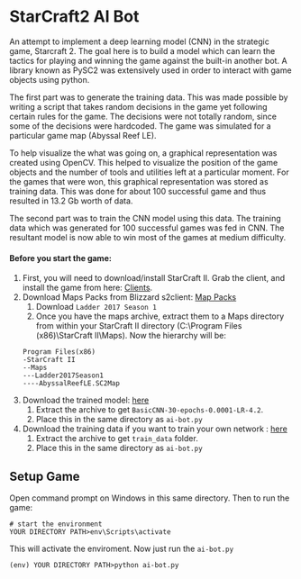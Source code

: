 # StarCraft2 AI Bot

An attempt to implement a deep learning model (CNN) in the strategic game, Starcraft 2. The goal here is to build a model which can learn the tactics for playing and winning the game against the built-in another bot. A library known as PySC2 was extensively used in order to interact with game objects using python.

The first part was to generate the training data. This was made possible by writing a script that takes random decisions in the game yet following certain rules for the game. The decisions were not totally random, since some of the decisions were hardcoded. The game was simulated for a particular game map (Abyssal Reef LE).

To help visualize the what was going on, a graphical representation was created using OpenCV. This helped to visualize the position of the game objects and the number of tools and utilities left at a particular moment. For the games that were won, this graphical representation was stored as training data. This was done for about 100 successful game and thus resulted in 13.2 Gb worth of data. 

The second part was to train the CNN model using this data. The training data which was generated for 100 successful games was fed in CNN. The resultant model is now able to win most of the games at medium difficulty.

#### Before you start the game:
 1. First, you will need to download/install StarCraft II. Grab the client, and install the game from here: [Clients](https://us.battle.net/account/download/).
 1. Download Maps Packs from Blizzard s2client: [Map Packs](https://github.com/Blizzard/s2client-proto#map-packs)
    1. Download ```Ladder 2017 Season 1```
    1. Once you have the maps archive, extract them to a Maps directory from within your StarCraft II directory (C:\Program Files (x86)\StarCraft II\Maps). Now the hierarchy will be:  
      ```
      Program Files(x86)
      -StarCraft II
      --Maps
      ---Ladder2017Season1
      ----AbyssalReefLE.SC2Map
      ```
 1. Download the trained model: [here](https://drive.google.com/open?id=1t_3Jn2YH8JxcXH2asQA11skVr6rm9xFt)
    1. Extract the archive to get ```BasicCNN-30-epochs-0.0001-LR-4.2```.
    1. Place this in the same directory as ```ai-bot.py``` 
 1. Download the training data if you want to train your own network : [here](https://drive.google.com/open?id=1rIkBJbLvlWS4aw7RA0vaivK6TMzrmE8J)
    1. Extract the archive to get ```train_data``` folder.
    1. Place this in the same directory as ```ai-bot.py``` 
 
 
## Setup Game

Open command prompt on Windows in this same directory. Then to run the game:
```
# start the environment
YOUR DIRECTORY PATH>env\Scripts\activate
```
This will activate the enviroment. Now just run the ```ai-bot.py```
```
(env) YOUR DIRECTORY PATH>python ai-bot.py
```
